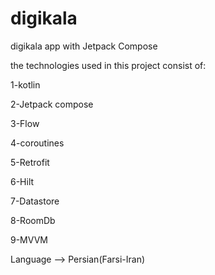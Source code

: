 # digikala
digikala app with Jetpack Compose

the technologies used in this project consist of:

1-kotlin

2-Jetpack compose

3-Flow

4-coroutines

5-Retrofit

6-Hilt

7-Datastore

8-RoomDb

9-MVVM


Language --> Persian(Farsi-Iran)
